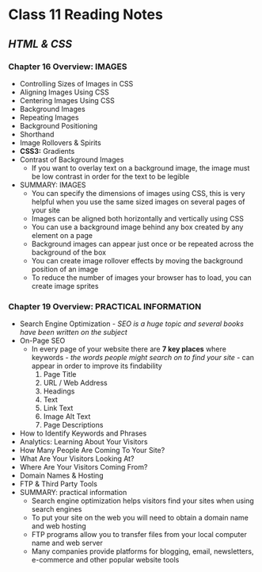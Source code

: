 # **Class 11 Reading Notes**

## *HTML & CSS*

### Chapter 16 Overview: IMAGES
- Controlling Sizes of Images in CSS
- Aligning Images Using CSS
- Centering Images Using CSS
- Background Images
- Repeating Images
- Background Positioning
- Shorthand
- Image Rollovers & Spirits
- **CSS3:** Gradients
- Contrast of Background Images
  * If you want to overlay text on a background image, the image must be low contrast in order for the text to be legible
- SUMMARY: IMAGES
  * You can specify the dimensions of images using CSS, this is very helpful when you use the same sized images on several pages of your site
  * Images can be aligned both horizontally and vertically using CSS
  * You can use a background image behind any box created by any element on a page
  * Background images can appear just once or be repeated across the background of the box
  * You can create image rollover effects by moving the background position of an image
  * To reduce the number of images your browser has to load, you can create image sprites

### Chapter 19 Overview: PRACTICAL INFORMATION
- Search Engine Optimization - *SEO is a huge topic and several books have been written on the subject*
- On-Page SEO
  * In every page of your website there are **7 key places** where keywords - *the words people might search on to find your site* - can appear in order to improve its findability
    1. Page Title
    2. URL / Web Address
    3. Headings
    4. Text
    5. Link Text
    6. Image Alt Text
    7. Page Descriptions
- How to Identify Keywords and Phrases
- Analytics: Learning About Your Visitors
- How Many People Are Coming To Your Site?
- What Are Your Visitors Looking At?
- Where Are Your Visitors Coming From?
- Domain Names & Hosting
- FTP & Third Party Tools
- SUMMARY: practical information
  * Search engine optimization helps visitors find your sites when using search engines
  * To put your site on the web you will need to obtain a domain name and web hosting
  * FTP programs allow you to transfer files from your local computer name and web server
  * Many companies provide platforms for blogging, email, newsletters, e-commerce and other popular website tools
